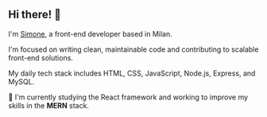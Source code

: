 ## Hi there! 👀


I'm <a href="https://simone-garofalo.netlify.app/" target="_self">Simone</a>, a front-end developer based in Milan.

I'm focused on writing clean, maintainable code and contributing to scalable front-end solutions.

My daily tech stack includes HTML, CSS, JavaScript, Node.js, Express, and MySQL.

🌱 I'm currently studying the React framework and working to improve my skills in the <b>MERN</b> stack.
